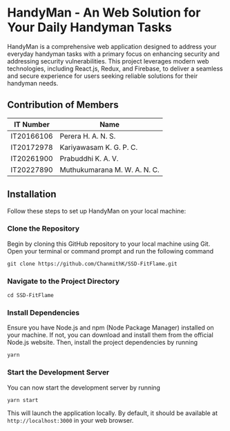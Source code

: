 # HandyMan - An Web Solution for Your Daily Handyman Tasks

HandyMan is a comprehensive web application designed to address your everyday handyman tasks with a primary focus on enhancing security and addressing security vulnerabilities. This project leverages modern web technologies, including React.js, Redux, and Firebase, to deliver a seamless and secure experience for users seeking reliable solutions for their handyman needs.

## Contribution of Members

|   IT Number   | Name |
|---------------|-----------------|
|  IT20166106   | Perera H. A. N. S.   |
|  IT20172978   | Kariyawasam K. G. P. C.  |
|  IT20261900   | Prabuddhi K. A. V.   |
|  IT20227890   |   Muthukumarana M. W. A. N. C. |

## Installation

Follow these steps to set up HandyMan on your local machine:

### Clone the Repository
Begin by cloning this GitHub repository to your local machine using Git. Open your terminal or command prompt and run the following command

`git clone https://github.com/ChanmithK/SSD-FitFlame.git`


### Navigate to the Project Directory

`cd SSD-FitFlame`


### Install Dependencies
Ensure you have Node.js and npm (Node Package Manager) installed on your machine. If not, you can download and install them from the official Node.js website. Then, install the project dependencies by running

`yarn`

### Start the Development Server
You can now start the development server by running

`yarn start`

This will launch the application locally. By default, it should be available at `http://localhost:3000` in your web browser.

